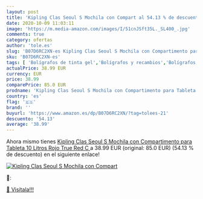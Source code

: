 ```yaml
---
layout: post
title: 'Kipling Clas Seoul S Mochila con Compart al 54.13 % de descuento'
date: 2020-10-09 11:03:11
image: 'https://m.media-amazon.com/images/I/51cnJSft35L._SL400_.jpg'
comments: true
category: ofertas
author: 'tole.es'
slug: 'B07D6RC2XN-es Kipling Clas Seoul S Mochila con Compartimento para...'
sku: 'B07D6RC2XN-es'
tags: [ 'Bolígrafos de tinta gel','Bolígrafos y recambios','Bolígrafos, lápices y útiles de escritura','Oficina y papelería','Recambios para bolígrafos y plumas','mochila', ]
actualPrice: 38.99 EUR
currency: EUR
price: 38.99
comparePrice: 85.0 EUR
prodname: 'Kipling Clas Seoul S Mochila con Compartimento para Tableta  10 Litros  Rojo  True Red C '
country: 'es'
flag: '🇪🇸'
brand: ''
buyurl: 'https://www.amazon.es/dp/B07D6RC2XN/?tag=tolees-21'
descuento: '54.13'
average: '38.99'
---
```


Ahora mismo tienes [Kipling Clas Seoul S Mochila con Compartimento para Tableta  10 Litros  Rojo  True Red C ](https://www.amazon.es/dp/B07D6RC2XN/?tag=tolees-21) a 38.99 EUR (original: 85.0 EUR) (54.13 %  de descuento) en el siguiente enlace!

[![Kipling Clas Seoul S Mochila con Compart](https://m.media-amazon.com/images/I/51cnJSft35L._SL400_.jpg)](https://www.amazon.es/dp/B07D6RC2XN/?tag=tolees-21)

🔎:


[🛒 Visítala!!!](https://www.amazon.es/dp/B07D6RC2XN/?tag=tolees-21)
